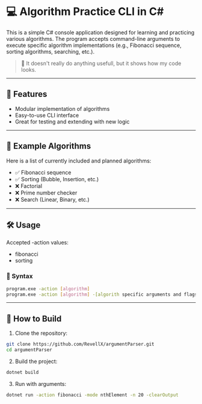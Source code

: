 # 💻 Algorithm Practice CLI in C#

This is a simple C# console application designed for learning and practicing various algorithms. The program accepts command-line arguments to execute specific algorithm implementations (e.g., Fibonacci sequence, sorting algorithms, searching, etc.).

> 📘 It doesn't really do anything usefull, but it shows how my code looks.

---

## 🚀 Features

- Modular implementation of algorithms
- Easy-to-use CLI interface
- Great for testing and extending with new logic

---

## 🧠 Example Algorithms

Here is a list of currently included and planned algorithms:

- ✅ Fibonacci sequence
- ✅ Sorting (Bubble, Insertion, etc.)
- ❌ Factorial
- ❌ Prime number checker
- ❌ Search (Linear, Binary, etc.)

---

## 🛠 Usage

Accepted -action values:

- fibonacci
- sorting

### 🧾 Syntax

```bash
program.exe -action [algorithm]
program.exe -action [algorithm] -[algorith specific arguments and flags]
```

---

## 🔧 How to Build

1. Clone the repository:

```bash
git clone https://github.com/RevellX/argumentParser.git
cd argumentParser
```

2. Build the project:

```bash
dotnet build
```

3. Run with arguments:

```bash
dotnet run -action fibonacci -mode nthElement -n 20 -clearOutput
```
